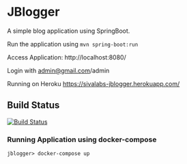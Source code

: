 # JBlogger
A simple blog application using SpringBoot.

Run the application using `mvn spring-boot:run`

Access Application: http://localhost:8080/


Login with admin@gmail.com/admin

Running on Heroku https://sivalabs-jblogger.herokuapp.com/

## Build Status

[![Build Status](https://travis-ci.org/sivaprasadreddy/jblogger.svg?branch=master)](https://travis-ci.org/sivaprasadreddy/jblogger)


### Running Application using docker-compose

`jblogger> docker-compose up`
